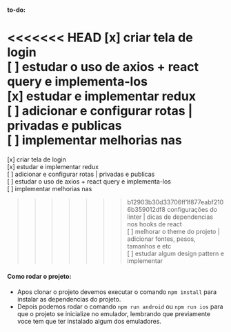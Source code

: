 #### to-do:

<<<<<<< HEAD
[x] criar tela de login <br/> [ ] estudar o uso de axios + react query e
implementa-los<br/> [x] estudar e implementar redux <br/> [ ] adicionar e
configurar rotas | privadas e publicas <br/> [ ] implementar melhorias nas
=======
[x] criar tela de login <br/> [x] estudar e implementar redux <br/> [ ]
adicionar e configurar rotas | privadas e publicas <br/> [ ] estudar o uso de
axios + react query e implementa-los<br/> [ ] implementar melhorias nas
>>>>>>> b12903b30d33706ff1f877eabf2106b359012df8
configurações do linter | dicas de dependencias nos hooks de react<br/> [ ]
melhorar o theme do projeto | adicionar fontes, pesos, tamanhos e etc <br/> [ ]
estudar algum design pattern e implementar <br/>

#### Como rodar o projeto:

- Apos clonar o projeto devemos executar o comando `npm install` para instalar
  as dependencias do projeto.
- Depois podemos rodar o comando `npm run android` ou `npm run ios` para que o
  projeto se inicialize no emulador, lembrando que previamente voce tem que ter
  instalado algum dos emuladores.
